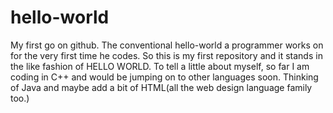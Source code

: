 # hello-world
My first go on github. The conventional hello-world a programmer works on for the very first time he codes. So this is my first repository and it stands in the like fashion of HELLO WORLD.
To tell a little about myself, so far I am coding in C++ and would be jumping on to other languages soon. Thinking of Java and maybe add a bit of HTML(all the web design language family too.)
